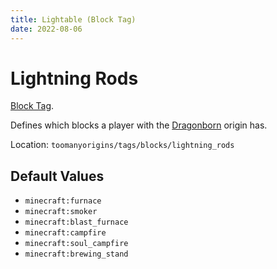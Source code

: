 ```yaml
---
title: Lightable (Block Tag)
date: 2022-08-06
---
```

# Lightning Rods

[Block Tag](../tags.md).

Defines which blocks a player with the [Dragonborn](../../origins/toomanyorigins/dragonborn.md) origin has.

Location: `toomanyorigins/tags/blocks/lightning_rods`

## Default Values
- `minecraft:furnace`
- `minecraft:smoker`
- `minecraft:blast_furnace`
- `minecraft:campfire`
- `minecraft:soul_campfire`
- `minecraft:brewing_stand`